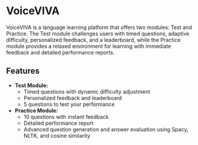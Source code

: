 # VoiceVIVA

VoiceVIVA is a language learning platform that offers two modules: Test and Practice. The Test module challenges users with timed questions, adaptive difficulty, personalized feedback, and a leaderboard, while the Practice module provides a relaxed environment for learning with immediate feedback and detailed performance reports.

## Features

- **Test Module:**
  - Timed questions with dynamic difficulty adjustment
  - Personalized feedback and leaderboard
  - 5 questions to test your performance
- **Practice Module:**
  - 10 questions with instant feedback
  - Detailed performance report
  - Advanced question generation and answer evaluation using Spacy, NLTK, and cosine similarity


